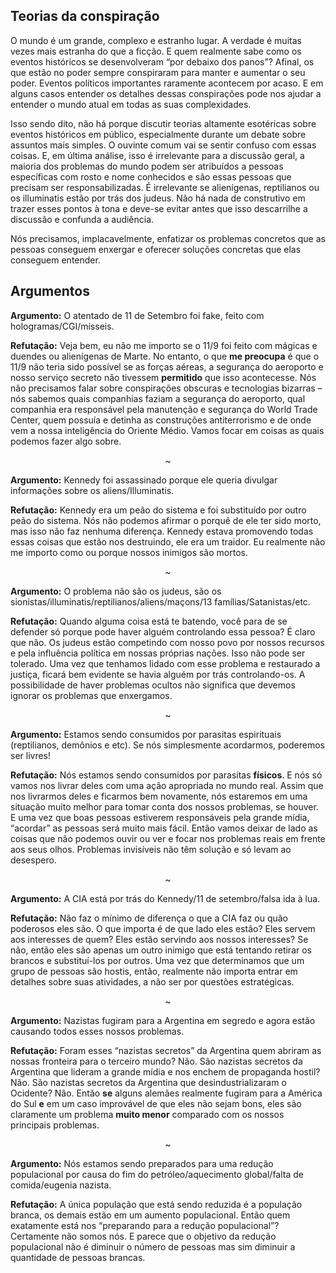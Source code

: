 ## Teorias da conspiração

O mundo é um grande, complexo e estranho lugar. A verdade é muitas vezes mais estranha do que a ficção. E quem realmente sabe como os eventos históricos se desenvolveram “por debaixo dos panos”? Afinal, os que estão no poder sempre conspiraram para manter e aumentar o seu poder. Eventos políticos importantes raramente acontecem por acaso. E em alguns casos entender os detalhes dessas conspirações pode nos ajudar a entender o mundo atual em todas as suas complexidades.

Isso sendo dito, não há porque discutir teorias altamente esotéricas sobre eventos históricos em público, especialmente durante um debate sobre assuntos mais simples. O ouvinte comum vai se sentir confuso com essas coisas. E, em última análise, isso é irrelevante para a discussão geral, a maioria dos problemas do mundo podem ser atribuídos a pessoas específicas com rosto e nome conhecidos e são essas pessoas que precisam ser responsabilizadas. É irrelevante se alienígenas, reptilianos ou os illuminatis estão por trás dos judeus. Não há nada de construtivo em trazer esses pontos à tona e deve-se evitar antes que isso descarrilhe a discussão e confunda a audiência. 

Nós precisamos, implacavelmente, enfatizar os problemas concretos que as pessoas conseguem enxergar e oferecer soluções concretas que elas conseguem entender.


## Argumentos

**Argumento:** O atentado de 11 de Setembro foi fake, feito com hologramas/CGI/mísseis.<br>

**Refutação:** Veja bem, eu não me importo se o 11/9 foi feito com mágicas e duendes ou alienígenas de Marte. No entanto, o que **me preocupa** é que o 11/9 não teria sido possível se as forças aéreas, a segurança do aeroporto e nosso serviço secreto não tivessem **permitido** que isso acontecesse. Nós não precisamos falar sobre conspirações obscuras e tecnologias bizarras – nós sabemos quais companhias faziam a segurança do aeroporto, qual companhia era responsável pela manutenção e segurança do World Trade Center, quem possuía e detinha as construções antiterrorismo e de onde vem a nossa inteligência do Oriente Médio. Vamos focar em coisas as quais podemos fazer algo sobre.
<p align="center">~</p>

**Argumento:** Kennedy foi assassinado porque ele queria divulgar informações sobre os aliens/Illuminatis.<br>

**Refutação:** Kennedy era um peão do sistema e foi substituído por outro peão do sistema. Nós não podemos afirmar o porquê de ele ter sido morto, mas isso não faz nenhuma diferença. Kennedy estava promovendo todas essas coisas que estão nos destruindo, ele era um traidor. Eu realmente não me importo como ou porque nossos inimigos são mortos.
<p align="center">~</p>

**Argumento:** O problema não são os judeus, são os sionistas/illuminatis/reptilianos/aliens/maçons/13 famílias/Satanistas/etc.<br>

**Refutação:** Quando alguma coisa está te batendo, você para de se defender só porque pode haver alguém controlando essa pessoa? É claro que não. Os judeus estão competindo com nosso povo por nossos recursos e pela influência política em nossas próprias nações. Isso não pode ser tolerado. Uma vez que tenhamos lidado com esse problema e restaurado a justiça, ficará bem evidente se havia alguém por trás controlando-os. A possibilidade de haver problemas ocultos não significa que devemos ignorar os problemas que enxergamos.
<p align="center">~</p>

**Argumento:** Estamos sendo consumidos por parasitas espirituais (reptilianos, demônios e etc). Se nós simplesmente acordarmos, poderemos ser livres!<br>

**Refutação:** Nós estamos sendo consumidos por parasitas **físicos**. E nós só vamos nos livrar deles com uma ação apropriada no mundo real. Assim que nos livrarmos deles e ficarmos bem novamente, nós estaremos em uma situação muito melhor para tomar conta dos nossos problemas, se houver. E uma vez que boas pessoas estiverem responsáveis pela grande mídia, “acordar” as pessoas será muito mais fácil. Então vamos deixar de lado as coisas que não podemos ouvir ou ver e focar nos problemas reais em frente aos seus olhos. Problemas invisíveis não têm solução e só levam ao desespero.
<p align="center">~</p>

**Argumento:** A CIA está por trás do Kennedy/11 de setembro/falsa ida à lua.<br>

**Refutação:** Não faz o mínimo de diferença o que a CIA faz ou quão poderosos eles são.
O que importa é de que lado eles estão? Eles servem aos interesses de quem? Eles estão servindo aos nossos interesses? Se não, então eles são apenas um outro inimigo que está tentando retirar os brancos e substituí-los por outros. 
Uma vez que determinamos que um grupo de pessoas são hostis, então, realmente não importa entrar em detalhes sobre suas atividades, a não ser por questões estratégicas.
<p align="center">~</p>

**Argumento:** Nazistas fugiram para a Argentina em segredo e agora estão causando todos esses nossos problemas.<br>

**Refutação:** Foram esses “nazistas secretos” da Argentina quem abriram as nossas fronteira para o terceiro mundo? Não. São nazistas secretos da Argentina que lideram a grande mídia e nos enchem de propaganda hostil? Não. São nazistas secretos da Argentina que desindustrializaram o Ocidente? Não. Então **se** alguns alemães realmente fugiram para a América do Sul **e** em um caso improvável de que eles não sejam bons, eles são claramente um problema **muito menor** comparado com os nossos principais problemas.
<p align="center">~</p>

**Argumento:** Nós estamos sendo preparados para uma redução populacional por causa do fim do petróleo/aquecimento global/falta de comida/eugenia nazista.<br>

**Refutação:** A única população que está sendo reduzida é a população branca, os demais estão em um aumento populacional. Então quem exatamente está nos “preparando para a redução populacional”? Certamente não somos nós. E parece que o objetivo da redução populacional não é diminuir o número de pessoas mas sim diminuir a quantidade de pessoas brancas.



